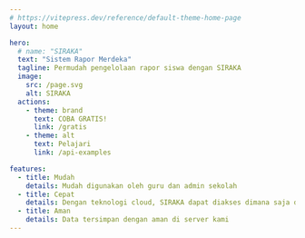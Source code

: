 ```yaml
---
# https://vitepress.dev/reference/default-theme-home-page
layout: home

hero:
  # name: "SIRAKA"
  text: "Sistem Rapor Merdeka"
  tagline: Permudah pengelolaan rapor siswa dengan SIRAKA
  image:
    src: /page.svg
    alt: SIRAKA
  actions:
    - theme: brand
      text: COBA GRATIS!
      link: /gratis
    - theme: alt
      text: Pelajari
      link: /api-examples

features:
  - title: Mudah
    details: Mudah digunakan oleh guru dan admin sekolah
  - title: Cepat
    details: Dengan teknologi cloud, SIRAKA dapat diakses dimana saja dan kapan saja
  - title: Aman
    details: Data tersimpan dengan aman di server kami
---
```


